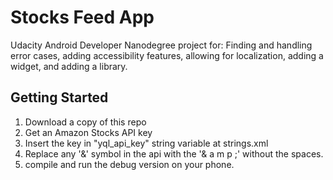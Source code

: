 # Stocks Feed App
Udacity Android Developer Nanodegree project for:
Finding and handling error cases, adding accessibility features, allowing for localization, adding a widget, and adding a library.

## Getting Started
1. Download a copy of this repo
2. Get an Amazon Stocks API key
3. Insert the key in "yql_api_key" string variable at strings.xml
3. Replace any '&' symbol in the api with the '& a m p ;' without the spaces.
4. compile and run the debug version on your phone.

